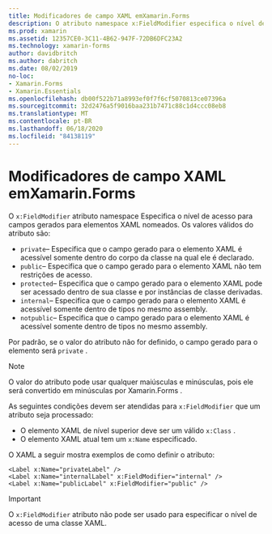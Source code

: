 ```yaml
---
title: Modificadores de campo XAML emXamarin.Forms
description: O atributo namespace x:FieldModifier especifica o nível de acesso para campos gerados para elementos XAML nomeados.
ms.prod: xamarin
ms.assetid: 12357CE0-3C11-4B62-947F-72DB6DFC23A2
ms.technology: xamarin-forms
author: davidbritch
ms.author: dabritch
ms.date: 08/02/2019
no-loc:
- Xamarin.Forms
- Xamarin.Essentials
ms.openlocfilehash: db00f522b71a8993ef0f7f6cf5070813ce07396a
ms.sourcegitcommit: 32d2476a5f9016baa231b7471c88c1d4ccc08eb8
ms.translationtype: MT
ms.contentlocale: pt-BR
ms.lasthandoff: 06/18/2020
ms.locfileid: "84138119"
---
```

# <a name="xaml-field-modifiers-in-xamarinforms"></a>Modificadores de campo XAML emXamarin.Forms

O `x:FieldModifier` atributo namespace Especifica o nível de acesso para campos gerados para elementos XAML nomeados. Os valores válidos do atributo são:

- `private`– Especifica que o campo gerado para o elemento XAML é acessível somente dentro do corpo da classe na qual ele é declarado.
- `public`– Especifica que o campo gerado para o elemento XAML não tem restrições de acesso.
- `protected`– Especifica que o campo gerado para o elemento XAML pode ser acessado dentro de sua classe e por instâncias de classe derivadas.
- `internal`– Especifica que o campo gerado para o elemento XAML é acessível somente dentro de tipos no mesmo assembly.
- `notpublic`– Especifica que o campo gerado para o elemento XAML é acessível somente dentro de tipos no mesmo assembly.

Por padrão, se o valor do atributo não for definido, o campo gerado para o elemento será `private` .

> [!NOTE]
> O valor do atributo pode usar qualquer maiúsculas e minúsculas, pois ele será convertido em minúsculas por Xamarin.Forms .

As seguintes condições devem ser atendidas para `x:FieldModifier` que um atributo seja processado:

- O elemento XAML de nível superior deve ser um válido `x:Class` .
- O elemento XAML atual tem um `x:Name` especificado.

O XAML a seguir mostra exemplos de como definir o atributo:

```xaml
<Label x:Name="privateLabel" />
<Label x:Name="internalLabel" x:FieldModifier="internal" />
<Label x:Name="publicLabel" x:FieldModifier="public" />
```

> [!IMPORTANT]
> O `x:FieldModifier` atributo não pode ser usado para especificar o nível de acesso de uma classe XAML.
